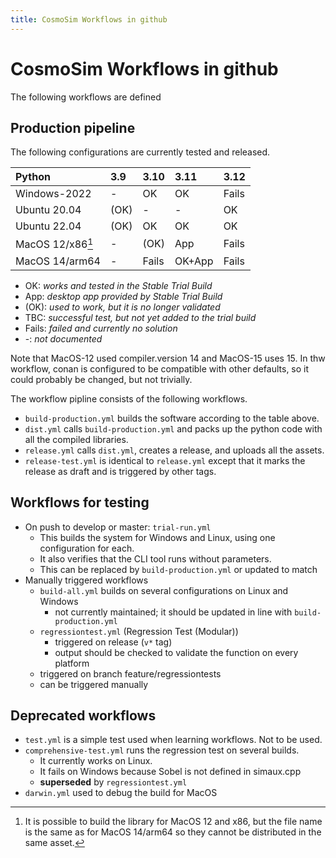 ```yaml
---
title: CosmoSim Workflows in github
---
```



# CosmoSim Workflows in github

The following workflows are defined


## Production pipeline

The following configurations are currently tested and released.

| Python        | 3.9  | 3.10 | 3.11 | 3.12 |
| :-            | :-   | :-   | :-   | :-   |
| Windows-2022  | -    | OK   | OK   | Fails |
| Ubuntu 20.04  | (OK) | -    | -    | OK   |
| Ubuntu 22.04  | (OK) | OK   | OK   | OK   |
| MacOS 12/x86[^mac12]  | -    | (OK)   | App  | Fails |
| MacOS 14/arm64 | -    | Fails | OK+App | Fails |

+ OK:   *works and tested in the Stable Trial Build*
+ App:   *desktop app provided by Stable Trial Build*
+ (OK): *used to work, but it is no longer validated*
+ TBC: *successful test, but not yet added to the trial build*
+ Fails: *failed and currently no solution*
+ -: *not documented*

[^mac12]:
    It is possible to build the library for MacOS 12 and x86, 
    but the file name is the same as for MacOS 14/arm64 so they
    cannot be distributed in the same asset.

Note that MacOS-12 used compiler.version 14 and MacOS-15 uses 15.
In thw workflow, conan is configured to be compatible with other
defaults, so it could probably be changed, but not trivially.

The workflow pipline consists of the following workflows.
+ `build-production.yml` builds the software according to the table above.
+ `dist.yml` calls `build-production.yml` and packs up the python code with
  all the compiled libraries.
+ `release.yml` calls `dist.yml`, creates a release, and uploads all the assets.
+ `release-test.yml` is identical to `release.yml` except that it marks the release
  as draft and is triggered by other tags.

## Workflows for testing

+ On push to develop or master: `trial-run.yml`
    + This builds the system for Windows and Linux, using one configuration for each.
    + It also verifies that the CLI tool runs without parameters.
    + This can be replaced by `build-production.yml` or updated to match
+ Manually triggered workflows 
    + `build-all.yml` builds on several configurations on Linux and Windows
        + not currently maintained; it should be updated in line with `build-production.yml`
    + `regressiontest.yml` (Regression Test (Modular))
        + triggered on release (`v*` tag)
	    + output should be checked to validate the function on every platform
	+ triggered on branch feature/regressiontests
	+ can be triggered manually

## Deprecated workflows

+ `test.yml` is a simple test used when learning workflows.  Not to be used.
+ `comprehensive-test.yml` runs the regression test on several builds.
    + It currently works on Linux.
    + It fails on Windows because Sobel is not defined in simaux.cpp
    + **superseded** by `regressiontest.yml`
+ `darwin.yml` used to debug the build for MacOS
